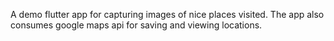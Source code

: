 A demo flutter app for capturing images of nice places visited. The app also consumes google maps api for saving and viewing locations.
